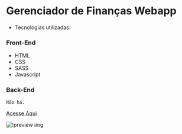 # Gerenciador de Finanças Webapp

- Tecnologias utilizadas:

### Front-End

- HTML
- CSS
- SASS
- Javascript

### Back-End

    Não há.

[Acesse Aqui](https://expense-tracker-lemon-one.vercel.app/)

![!preview img](https://i.imgur.com/vUf1jNz.png)
